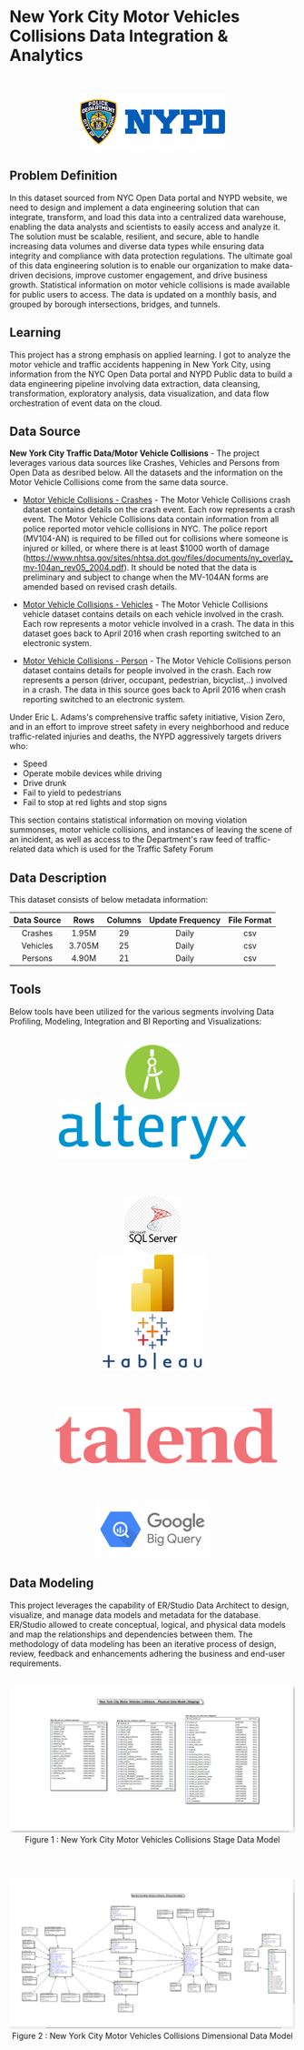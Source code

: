 # New York City Motor Vehicles Collisions Data Integration & Analytics

<br>

<p align="center">
 <img src="./img/nypd.png" title="New York City Police Department" alt = "New York City Police Department" />
</p>

## Problem Definition

In this dataset sourced from NYC Open Data portal and NYPD website, we need to design and implement a data engineering solution that can integrate, transform, and load this data into a centralized data warehouse, enabling the data analysts and scientists to easily access and analyze it. The solution must be scalable, resilient, and secure, able to handle increasing data volumes and diverse data types while ensuring data integrity and compliance with data protection regulations. The ultimate goal of this data engineering solution is to enable our organization to make data-driven decisions, improve customer engagement, and drive business growth. Statistical information on motor vehicle collisions is made available for public users to access. The data is updated on a monthly basis, and grouped by borough intersections, bridges, and tunnels.

## Learning

This project has a strong emphasis on applied learning. I got to analyze the motor vehicle and traffic accidents happening in New York City, using information from the NYC Open Data portal and NYPD Public data to build a data engineering pipeline involving data extraction, data cleansing, transformation, exploratory analysis, data visualization, and data flow orchestration of event data on the cloud.

## Data Source

**New York City Traffic Data/Motor Vehicle Collisions** - The project leverages various data sources like Crashes, Vehicles and Persons from Open Data as desribed below. All the datasets and the information on the Motor Vehicle Collisions come from the same data source. 

- [Motor Vehicle Collisions - Crashes](https://data.cityofnewyork.us/Public-Safety/Motor-Vehicle-Collisions-Crashes/h9gi-nx95) - The Motor Vehicle Collisions crash dataset contains details on the crash event. Each row represents a crash event. The Motor Vehicle Collisions data contain information from all police reported motor vehicle collisions in NYC. The police report (MV104-AN) is required to be filled out for collisions where someone is injured or killed, or where there is at least $1000 worth of damage (https://www.nhtsa.gov/sites/nhtsa.dot.gov/files/documents/ny_overlay_mv-104an_rev05_2004.pdf). It should be noted that the data is preliminary and subject to change when the MV-104AN forms are amended based on revised crash details.

- [Motor Vehicle Collisions - Vehicles](https://data.cityofnewyork.us/Public-Safety/Motor-Vehicle-Collisions-Vehicles/bm4k-52h4) - The Motor Vehicle Collisions vehicle dataset contains details on each vehicle involved in the crash. Each row represents a motor vehicle involved in a crash. The data in this dataset goes back to April 2016 when crash reporting switched to an electronic system.

- [Motor Vehicle Collisions - Person](https://data.cityofnewyork.us/Public-Safety/Motor-Vehicle-Collisions-Person/f55k-p6yu) - The Motor Vehicle Collisions person dataset contains details for people involved in the crash. Each row represents a person (driver, occupant, pedestrian, bicyclist,..) involved in a crash. The data in this source goes back to April 2016 when crash reporting switched to an electronic system.

Under Eric L. Adams's comprehensive traffic safety initiative, Vision Zero, and in an effort to improve street safety in every neighborhood and reduce traffic-related injuries and deaths, the NYPD aggressively targets drivers who:

- Speed
- Operate mobile devices while driving
- Drive drunk
- Fail to yield to pedestrians
- Fail to stop at red lights and stop signs

This section contains statistical information on moving violation summonses, motor vehicle collisions, and instances of leaving the scene of an incident, as well as access to the Department's raw feed of traffic-related data which is used for the Traffic Safety Forum

## Data Description

This dataset consists of below metadata information:

|              Data Source             |   Rows   |   Columns   |  Update Frequency |   File Format  |
|:------------------------------------:|:--------:|:-----------:|:-----------------:|:--------------:|
|               Crashes                |   1.95M  |       29    |       Daily       |      csv       |
|               Vehicles               |   3.705M |       25    |       Daily       |      csv       |
|               Persons            	   |   4.90M  |       21    |       Daily       |      csv       |

## Tools 

Below tools have been utilized for the various segments involving Data Profiling, Modeling, Integration and BI Reporting and Visualizations:

<p align="center">  
    <br>
	<a href="#">
        <img height=100 src="img/erstudio.png" alt="ER/Studio" title="ER/Studio" hspace=80> 
  </a>	
 	<a href="#">
        <img height=100 src="img/alteryx.png" alt="Alteryx" title="Alteryx" hspace=80> 
  </a>
    <br>
</p>
<br>
<p align="center">  
    <br>
	<a href="#">
        <img height=100 src="img/mssqlserver-modified.png" alt="Microsoft SQL Server" title="Microsoft SQL Server" hspace=80> 
  </a>	
 	<a href="#">
        <img height=100 src="img/powerbi.png" alt="Power BI" title="Power BI" hspace=80> 
  </a>
  	<a href="#">
        <img height=100 src="img/tableau.png" alt="Tableau" title="Tableau" hspace=80> 
  </a>
    <br>
</p>
<br>
<p align="center">  
    <br>
 	<a href="#">
        <img height=100 src="img/tlnd.png" alt="Talend" title="Talend" hspace=80> 
  </a>
<br>
</p>
<br>
<p align="center">  
    <br>
 	<a href="#">
        <img height=100 src="img/bigquery.png" alt="BigQuery" title="BigQuery" hspace=80> 
  </a>
<br>
</p>

## Data Modeling

This project leverages the capability of ER/Studio Data Architect to design, visualize, and manage data models and metadata for the database. ER/Studio allowed to create conceptual, logical, and physical data models and map the relationships and dependencies between them. The methodology of data modeling has been an iterative process of design, review, feedback and enhancements adhering the business and end-user requirements.

<p align="center">  
  <br>
	<a href="#">
        <img src="img/stagemodel.jpg"> 
  </a>		
    <br>
	Figure 1 : New York City Motor Vehicles Collisions Stage Data Model
</p>
<br>

<p align="center">  
  <br>
	<a href="#">
        <img src="img/dim_model-1.jpg"> 
  </a>		
    <br>
	Figure 2 : New York City Motor Vehicles Collisions Dimensional Data Model
</p>
<br>
